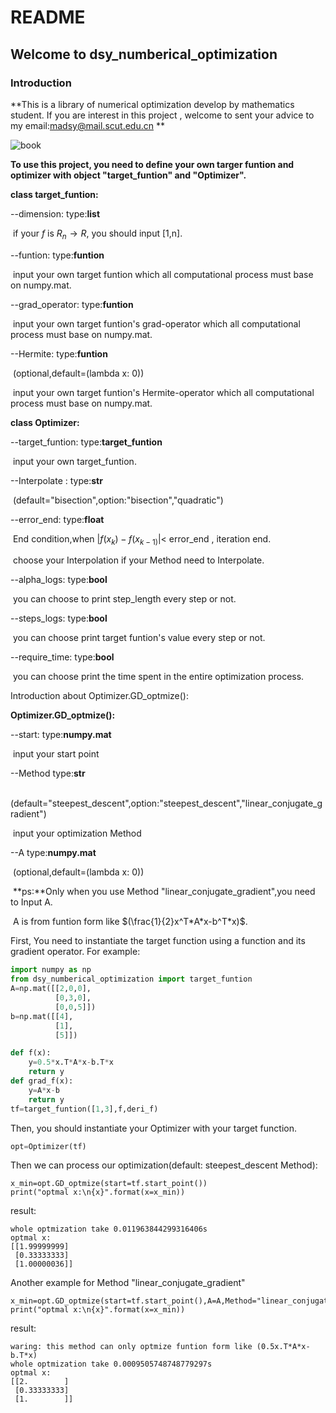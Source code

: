 # README

## Welcome to dsy_numberical_optimization

### Introduction

**This is a library of numerical optimization develop by mathematics student. If you are interest  in this project , welcome to sent your advice to my email:madsy@mail.scut.edu.cn **



![book](C:\Users\dsy\Desktop\ML练习\dsy_numberical_optimization\numberical_optimization\book.jpg)



**To use this project, you need to define your own targer funtion and optimizer with object "target_funtion" and "Optimizer".**



**class target_funtion:**

--dimension:                        type:**list**

​                                               if your $f$ is $R_n \rightarrow  R$, you should input [1,n].

--funtion:                              type:**funtion**

​                                               input your own target funtion which all computational process must base on numpy.mat.

--grad_operator:                  type:**funtion**

​                                               input your own target funtion's grad-operator  which all computational process must base on numpy.mat.

--Hermite:                             type:**funtion**

​                                               (optional,default=(lambda x: 0))

​                                               input your own target funtion's Hermite-operator  which all computational process must base on numpy.mat.

**class Optimizer:**

--target_funtion:                  type:**target_funtion**

​                                               input your own target_funtion.

--Interpolate  :                      type:**str**

​                                               (default="bisection",option:"bisection","quadratic")

--error_end:                          type:**float**

​                                               End condition,when $|f(x_k)-f(x_{k-1)}|<$ error_end , iteration end.

​                                               choose your Interpolation if your Method need to Interpolate.

 --alpha_logs:                        type:**bool**

​                                                you can choose to print step_length every step or not.

--steps_logs:                         type:**bool**

​                                               you can choose print target funtion's value every step or not.

--require_time:                     type:**bool**

​                                                you can choose print the time spent in the entire optimization process.

Introduction about  Optimizer.GD_optmize():

 **Optimizer.GD_optmize():**

--start:                                    type:**numpy.mat**

​                                                input your start point

--Method                                type:**str**

​                                                 (default="steepest_descent",option:"steepest_descent","linear_conjugate_gradient")

​                                                input your optimization Method

--A                                           type:**numpy.mat**

​                                                (optional,default=(lambda x: 0))

​                                                **ps:**Only when you use Method  "linear_conjugate_gradient",you need to Input A.

​                                                A is from funtion form like $(\frac{1}{2}x^T*A*x-b^T*x)$.

First, You need to instantiate the target function using a function and its gradient operator. For example:

```python
import numpy as np
from dsy_numberical_optimization import target_funtion
A=np.mat([[2,0,0],
          [0,3,0],
          [0,0,5]])   
b=np.mat([[4],
          [1],
          [5]])            

def f(x):
    y=0.5*x.T*A*x-b.T*x
    return y
def grad_f(x):
    y=A*x-b
    return y
tf=target_funtion([1,3],f,deri_f)
```

Then, you should  instantiate your Optimizer with your target function.

```python
opt=Optimizer(tf)
```

Then we can process our optimization(default: steepest_descent Method):

```
x_min=opt.GD_optmize(start=tf.start_point())
print("optmal x:\n{x}".format(x=x_min))
```

result:

```
whole optmization take 0.011963844299316406s
optmal x:
[[1.99999999]
 [0.33333333]
 [1.00000036]]
```



Another example for Method "linear_conjugate_gradient"

```
x_min=opt.GD_optmize(start=tf.start_point(),A=A,Method="linear_conjugate_gradient")
print("optmal x:\n{x}".format(x=x_min))
```

result:

```
waring: this method can only optmize funtion form like (0.5x.T*A*x-b.T*x)
whole optmization take 0.0009505748748779297s
optmal x:
[[2.        ]
 [0.33333333]
 [1.        ]]
```


